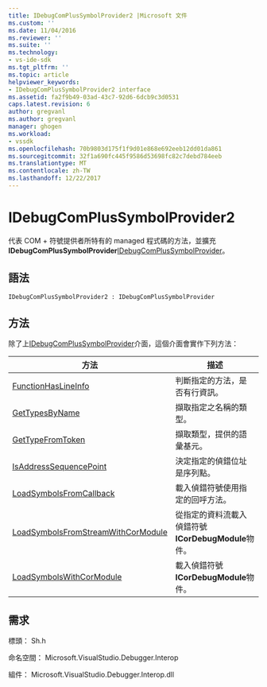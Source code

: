 ```yaml
---
title: IDebugComPlusSymbolProvider2 |Microsoft 文件
ms.custom: ''
ms.date: 11/04/2016
ms.reviewer: ''
ms.suite: ''
ms.technology:
- vs-ide-sdk
ms.tgt_pltfrm: ''
ms.topic: article
helpviewer_keywords:
- IDebugComPlusSymbolProvider2 interface
ms.assetid: fa2f9b49-03ad-43c7-92d6-6dcb9c3d0531
caps.latest.revision: 6
author: gregvanl
ms.author: gregvanl
manager: ghogen
ms.workload:
- vssdk
ms.openlocfilehash: 70b9803d175f1f9d01e868e692eeb12dd01da861
ms.sourcegitcommit: 32f1a690fc445f9586d53698fc82c7debd784eeb
ms.translationtype: MT
ms.contentlocale: zh-TW
ms.lasthandoff: 12/22/2017
---
```

# <a name="idebugcomplussymbolprovider2"></a>IDebugComPlusSymbolProvider2
代表 COM + 符號提供者所特有的 managed 程式碼的方法，並擴充**IDebugComPlusSymbolProvider**[IDebugComPlusSymbolProvider](../../../extensibility/debugger/reference/idebugcomplussymbolprovider.md)。  
  
## <a name="syntax"></a>語法  
  
```  
IDebugComPlusSymbolProvider2 : IDebugComPlusSymbolProvider  
```  
  
## <a name="methods"></a>方法  
 除了上[IDebugComPlusSymbolProvider](../../../extensibility/debugger/reference/idebugcomplussymbolprovider.md)介面，這個介面會實作下列方法：  
  
|方法|描述|  
|------------|-----------------|  
|[FunctionHasLineInfo](../../../extensibility/debugger/reference/idebugcomplussymbolprovider2-functionhaslineinfo.md)|判斷指定的方法，是否有行資訊。|  
|[GetTypesByName](../../../extensibility/debugger/reference/idebugcomplussymbolprovider2-gettypesbyname.md)|擷取指定之名稱的類型。|  
|[GetTypeFromToken](../../../extensibility/debugger/reference/idebugcomplussymbolprovider2-gettypefromtoken.md)|擷取類型，提供的語彙基元。|  
|[IsAddressSequencePoint](../../../extensibility/debugger/reference/idebugcomplussymbolprovider2-isaddresssequencepoint.md)|決定指定的偵錯位址是序列點。|  
|[LoadSymbolsFromCallback](../../../extensibility/debugger/reference/idebugcomplussymbolprovider2-loadsymbolsfromcallback.md)|載入偵錯符號使用指定的回呼方法。|  
|[LoadSymbolsFromStreamWithCorModule](../../../extensibility/debugger/reference/idebugcomplussymbolprovider2-loadsymbolsfromstreamwithcormodule.md)|從指定的資料流載入偵錯符號**ICorDebugModule**物件。|  
|[LoadSymbolsWithCorModule](../../../extensibility/debugger/reference/idebugcomplussymbolprovider2-loadsymbolswithcormodule.md)|載入偵錯符號**ICorDebugModule**物件。|  
  
## <a name="requirements"></a>需求  
 標頭： Sh.h  
  
 命名空間： Microsoft.VisualStudio.Debugger.Interop  
  
 組件： Microsoft.VisualStudio.Debugger.Interop.dll